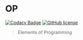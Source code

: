 # OP

[![Codacy Badge](https://api.codacy.com/project/badge/Grade/233b8468361546caa1a8c0333ceaea76)](https://app.codacy.com/app/zwfang/op?utm_source=github.com&utm_medium=referral&utm_content=zwfang/op&utm_campaign=Badge_Grade_Dashboard)
[![GitHub license](https://img.shields.io/github/license/zwfang/op.svg?style=popout)](https://github.com/zwfang/op/blob/master/LICENSE)

> Elements of Programming
